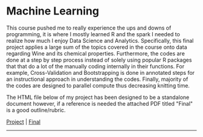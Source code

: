 # Machine Learning

This course pushed me to really experience the ups and downs of programming, it is where I mostly learned R and the spark I needed to realize how much I enjoy Data Science and Analytics. Specifically, this final project applies a large sum of the topics covered in the course onto data regarding Wine and its chemical properties. Furthermore, the codes are done at a step by step process instead of solely using popular R packages that that do a lot of the manually coding internally in their functions. For example, Cross-Validation and Bootstrapping is done in annotated steps for an instructional approach in understanding the codes. Finally, majority of the codes are designed to parallel compute thus decreasing knitting time.

The HTML file below of my project has been designed to be a standalone document however, if a reference is needed the attached PDF titled "Final" is a good outline/rubric.

[Project](https://rawcdn.githack.com/jadistanbelly/Machine-Learning/ea6af402ca82164ac181a5eaa42d12a94887cbc9/Predicting_Wine_Type_ML_Parallel.html) \| [Final](https://github.com/jadistanbelly/Machine-Learning/raw/main/Final.pdf)

------------------------------------------------------------------------
